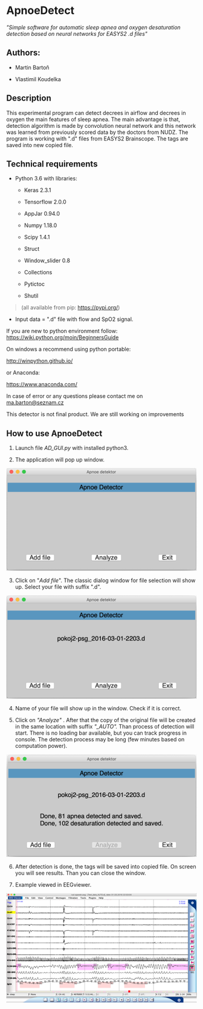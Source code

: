 <h1>ApnoeDetect</h1>

*"Simple software for automatic sleep apnea and oxygen desaturation
detection based on neural networks for EASYS2 .d files"*

<h2>Authors:</h2>

-   Martin Bartoň

-   Vlastimil Koudelka

<h2>Description</h2>

This experimental program can detect decrees in airflow and decrees in
oxygen the main features of sleep apnea. The main advantage is that,
detection algorithm is made by convolution neural network and this
network was learned from previously scored data by the doctors from
NUDZ. The program is working with ".d" files from EASYS2 Brainscope. The
tags are saved into new copied file.

<h2>Technical requirements</h2>

-   Python 3.6 with libraries:

    -   Keras 2.3.1

    -   Tensorflow 2.0.0

    -   AppJar 0.94.0

    -   Numpy 1.18.0

    -   Scipy 1.4.1

    -   Struct

    -   Window_slider 0.8

    -   Collections

    -   Pytictoc

    -   Shutil

> (all available from pip: <https://pypi.org/>)

-   Input data = ".d" file with flow and SpO2 signal.

If you are new to python environment follow:
<https://wiki.python.org/moin/BeginnersGuide>

On windows a recommend using python portable:

<http://winpython.github.io/>

or Anaconda:

<https://www.anaconda.com/>

In case of error or any questions please contact me on
<ma.barton@seznam.cz>

This detector is not final product. We are still working on
improvements
<h2>How to use ApnoeDetect</h2>

1)  Launch file *AD\_GUI.py* with installed python3.

2)  The application will pop up window.

![](https://github.com/mabartcz/ApnoeDetect/blob/master/screens/AD_1.png?raw=true)

3)  Click on "*Add file*". The classic dialog window for file selection
    will show up. Select your file with suffix ".d".

![](https://github.com/mabartcz/ApnoeDetect/blob/master/screens/AD_2.png?raw=true)

4)  Name of your file will show up in the window. Check if it is
    correct.

5)  Click on *"Analyze"* . After that the copy of the original file will
    be created in the same location with suffix *"\_AUTO".* Than process
    of detection will start. There is no loading bar available, but you
    can track progress in console. The detection process may be long
    (few minutes based on computation power).

![](https://github.com/mabartcz/ApnoeDetect/blob/master/screens/AD_3.png?raw=true)

6)  After detection is done, the tags will be saved into copied file. On
    screen you will see results. Than you can close the window.

7)  Example viewed in EEGviewer.

![](https://github.com/mabartcz/ApnoeDetect/blob/master/screens/EEGviewer.png?raw=true)
